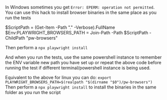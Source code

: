 In Windows sometimes you get `Error: EPERM: operation not permitted`.
You can use this hack to install browser binaries in the same place as you run the tests

$ScriptPath = (Get-Item -Path ".\" -Verbose).FullName
$Env:PLAYWRIGHT_BROWSERS_PATH = Join-Path -Path $ScriptPath -ChildPath "pw-browsers"

Then perform a `npx playwright install`

And when you run the tests, use the same powershell instance to remember the ENV variable new path you have set up or repeat the above code before running the test if different terminal/powershell instance is being used.

Equivalent to the above for linux you can do:
`export PLAYWRIGHT_BROWSERS_PATH=$(realpath "$(dirname "$0")/pw-browsers")`
Then perform a `npx playwright install` to install the binaries in the same folder as you run the script
